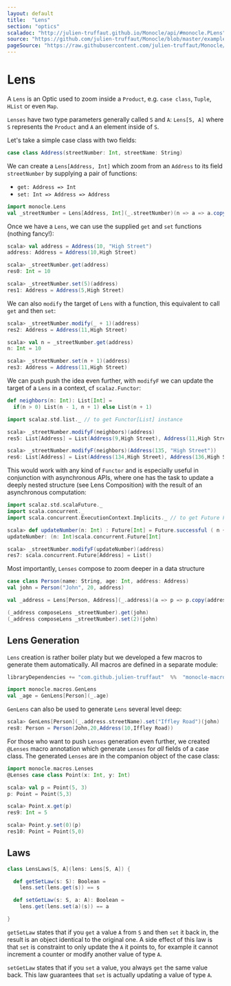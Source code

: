 ```yaml
---
layout: default
title:  "Lens"
section: "optics"
scaladoc: "http://julien-truffaut.github.io/Monocle/api/#monocle.PLens"
source: "https://github.com/julien-truffaut/Monocle/blob/master/example/src/main/scala/monocle/example/LensExample.scala"
pageSource: "https://raw.githubusercontent.com/julien-truffaut/Monocle/master/docs/src/main/tut/lens.md"
---
```

# Lens

A `Lens` is an Optic used to zoom inside a `Product`, e.g. `case class`, `Tuple`, `HList` or even `Map`.

`Lenses` have two type parameters generally called `S` and `A`: `Lens[S, A]` where `S` represents the `Product` and `A` an element inside of `S`.

Let's take a simple case class with two fields:

```scala
case class Address(streetNumber: Int, streetName: String)
```

We can create a `Lens[Address, Int]` which zoom from an `Address` to its field `streetNumber` by supplying a pair of functions:

*   `get: Address => Int`
*   `set: Int => Address => Address`

```scala
import monocle.Lens
val _streetNumber = Lens[Address, Int](_.streetNumber)(n => a => a.copy(streetNumber = n))
```

Once we have a `Lens`, we can use the supplied `get` and `set` functions (nothing fancy!):

```scala
scala> val address = Address(10, "High Street")
address: Address = Address(10,High Street)

scala> _streetNumber.get(address)
res0: Int = 10

scala> _streetNumber.set(5)(address)
res1: Address = Address(5,High Street)
```

We can also `modify` the target of `Lens` with a function, this equivalent to call `get` and then `set`:

```scala
scala> _streetNumber.modify(_ + 1)(address)
res2: Address = Address(11,High Street)

scala> val n = _streetNumber.get(address)
n: Int = 10

scala> _streetNumber.set(n + 1)(address)
res3: Address = Address(11,High Street)
```

We can push push the idea even further, with `modifyF` we can update the target of a `Lens` in a context, cf `scalaz.Functor`:

```scala
def neighbors(n: Int): List[Int] =
  if(n > 0) List(n - 1, n + 1) else List(n + 1)

import scalaz.std.list._ // to get Functor[List] instance
```

```scala
scala> _streetNumber.modifyF(neighbors)(address)
res5: List[Address] = List(Address(9,High Street), Address(11,High Street))

scala> _streetNumber.modifyF(neighbors)(Address(135, "High Street"))
res6: List[Address] = List(Address(134,High Street), Address(136,High Street))
```

This would work with any kind of `Functor` and is especially useful in conjunction with asynchronous APIs, where one has the task to update a deeply nested structure (see Lens Composition) with the result of an asynchronous computation:

```scala
import scalaz.std.scalaFuture._
import scala.concurrent._
import scala.concurrent.ExecutionContext.Implicits._ // to get Future Functor instance
```

```scala
scala> def updateNumber(n: Int) : Future[Int] = Future.successful ( n + 1)
updateNumber: (n: Int)scala.concurrent.Future[Int]

scala> _streetNumber.modifyF(updateNumber)(address)
res7: scala.concurrent.Future[Address] = List()
```

Most importantly, `Lenses` compose to zoom deeper in a data structure

```scala
case class Person(name: String, age: Int, address: Address)
val john = Person("John", 20, address)
```

```scala
val _address = Lens[Person, Address](_.address)(a => p => p.copy(address = a)) 

(_address composeLens _streetNumber).get(john)
(_address composeLens _streetNumber).set(2)(john)
```


## Lens Generation

`Lens` creation is rather boiler platy but we developed a few macros to generate them automatically. All macros
are defined in a separate module:

```scala
libraryDependencies += "com.github.julien-truffaut"  %%  "monocle-macro"  % ${version}
```

```scala
import monocle.macros.GenLens
val _age = GenLens[Person](_.age)
```

`GenLens` can also be used to generate `Lens` several level deep:

```scala
scala> GenLens[Person](_.address.streetName).set("Iffley Road")(john)
res8: Person = Person(John,20,Address(10,Iffley Road))
```

For those who want to push `Lenses` generation even further, we created `@Lenses` macro annotation which generate
`Lenses` for *all* fields of a case class. The generated `Lenses` are in the companion object of the case class:

```scala
import monocle.macros.Lenses
@Lenses case class Point(x: Int, y: Int)
```

```scala
scala> val p = Point(5, 3)
p: Point = Point(5,3)

scala> Point.x.get(p)
res9: Int = 5

scala> Point.y.set(0)(p)
res10: Point = Point(5,0)
```

## Laws

```scala
class LensLaws[S, A](lens: Lens[S, A]) {

  def getSetLaw(s: S): Boolean =
    lens.set(lens.get(s)) == s

  def setGetLaw(s: S, a: A): Boolean =
    lens.get(lens.set(a)(s)) == a

}
```

`getSetLaw` states that if you `get` a value `A` from `S` and then `set` it back in, the result is an object identical to the original one.
A side effect of this law is that `set` is constraint to only update the `A` it points to, for example it cannot
increment a counter or modify another value of type `A`.

`setGetLaw` states that if you `set` a value, you always `get` the same value back. This law guarantees that `set` is
 actually updating a value of type `A`.
